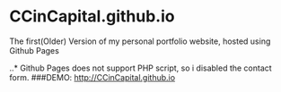 # CCinCapital.github.io
The first(Older) Version  of my personal portfolio website, hosted using Github Pages

..* Github Pages does not support PHP script, so i disabled the contact form.
###DEMO: http://CCinCapital.github.io


